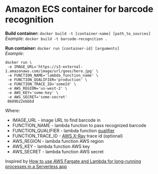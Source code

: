 Amazon ECS container for barcode recognition
=======================

**Build container:** `docker build -t [container-name] [path_to_sources]` \
_Example_: `docker build -t barcode-recognition .`

**Run container:** `docker run [container-id] [arguments]` \
_Example_: 
```
docker run \
 -e IMAGE_URL='https://s3-external-1.amazonaws.com/image/url/goes/here.jpg' \ 
 -e FUNCTION_NAME='lambda_function_name' \
 -e FUNCTION_QUALIFIER='production' \
 -e FUNCTION_TRACE_ID='someId' \
 -e AWS_REGION='us-west-2' \
 -e AWS_KEY='some-key' \
 -e AWS_SECRET='some-secret'
 8689b22ebbbd
```

Where:
- IMAGE_URL - image URL to find barcode in
- FUNCTION_NAME - lambda function to pass recognized barcode
- FUNCTION_QUALIFIER - lambda function [qualifier](https://docs.aws.amazon.com/lambda/latest/dg/API_Invoke.html)
- FUNCTION_TRACE_ID - [AWS X-Ray](https://aws.amazon.com/xray/) trace id (optional)
- AWS_REGION - lambda function AWS region
- AWS_KEY - lambda function AWS key
- AWS_SECRET - lambda function AWS secret

Inspired by [How to use AWS Fargate and Lambda for long-running processes in a Serverless app](https://serverless.com/blog/serverless-application-for-long-running-process-fargate-lambda/)
